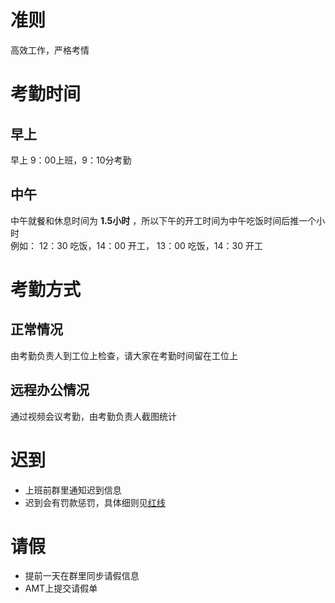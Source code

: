 
# 准则

高效工作，严格考情

# 考勤时间

## 早上

早上 9：00上班，9：10分考勤

## 中午

中午就餐和休息时间为 **1.5小时** ，所以下午的开工时间为中午吃饭时间后推一个小时  
例如： 12：30 吃饭，14：00 开工， 13：00 吃饭，14：30 开工


# 考勤方式


## 正常情况

由考勤负责人到工位上检查，请大家在考勤时间留在工位上

## 远程办公情况

通过视频会议考勤，由考勤负责人截图统计

# 迟到

- 上班前群里通知迟到信息
- 迟到会有罚款惩罚，具体细则见[红线](https://g-cinder.github.io/Memoranda/staff_management/)

# 请假

- 提前一天在群里同步请假信息
- AMT上提交请假单


